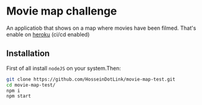 # Movie map challenge

An applicatiob that shows on a map where movies have been filmed. That's enable on [heroku](https://movie-map-test.herokuapp.com/) (ci/cd enabled)

## Installation

First of all install ```nodeJS``` on your system.Then:

```bash
git clone https://github.com/HosseinDotLink/movie-map-test.git
cd movie-map-test/
npm i
npm start
```